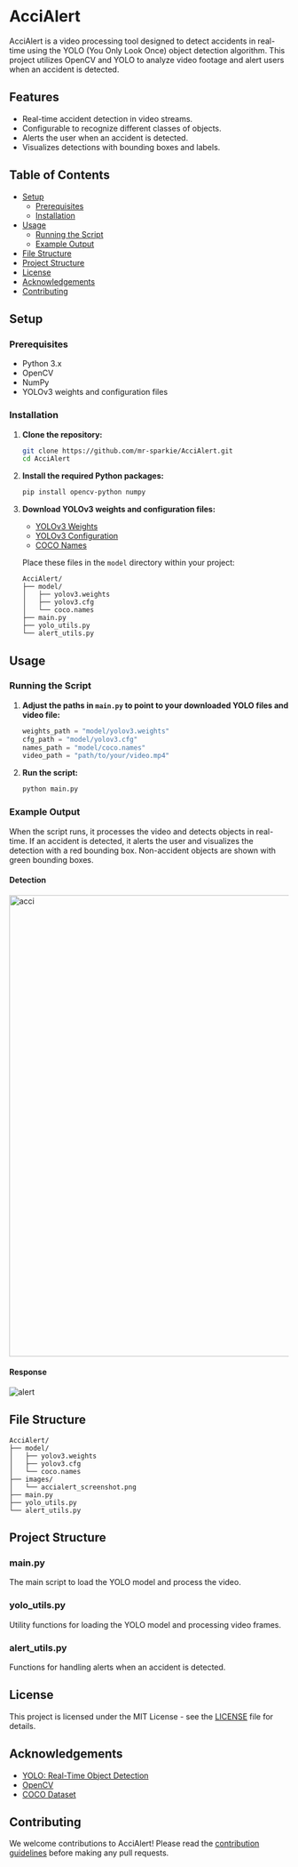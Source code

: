 # AcciAlert

AcciAlert is a video processing tool designed to detect accidents in real-time using the YOLO (You Only Look Once) object detection algorithm. This project utilizes OpenCV and YOLO to analyze video footage and alert users when an accident is detected.

## Features

- Real-time accident detection in video streams.
- Configurable to recognize different classes of objects.
- Alerts the user when an accident is detected.
- Visualizes detections with bounding boxes and labels.

## Table of Contents

- [Setup](#setup)
  - [Prerequisites](#prerequisites)
  - [Installation](#installation)
- [Usage](#usage)
  - [Running the Script](#running-the-script)
  - [Example Output](#example-output)
- [File Structure](#file-structure)
- [Project Structure](#project-structure)
- [License](#license)
- [Acknowledgements](#acknowledgements)
- [Contributing](#contributing)

## Setup

### Prerequisites

- Python 3.x
- OpenCV
- NumPy
- YOLOv3 weights and configuration files

### Installation

1. **Clone the repository:**

   ```sh
   git clone https://github.com/mr-sparkie/AcciAlert.git
   cd AcciAlert
   ```

2. **Install the required Python packages:**

   ```sh
   pip install opencv-python numpy
   ```

3. **Download YOLOv3 weights and configuration files:**

   - [YOLOv3 Weights](https://pjreddie.com/media/files/yolov3.weights)
   - [YOLOv3 Configuration](https://github.com/pjreddie/darknet/blob/master/cfg/yolov3.cfg)
   - [COCO Names](https://github.com/pjreddie/darknet/blob/master/data/coco.names)

   Place these files in the `model` directory within your project:
   ```
   AcciAlert/
   ├── model/
   │   ├── yolov3.weights
   │   ├── yolov3.cfg
   │   └── coco.names
   ├── main.py
   ├── yolo_utils.py
   └── alert_utils.py
   ```

## Usage

### Running the Script

1. **Adjust the paths in `main.py` to point to your downloaded YOLO files and video file:**

   ```python
   weights_path = "model/yolov3.weights"
   cfg_path = "model/yolov3.cfg"
   names_path = "model/coco.names"
   video_path = "path/to/your/video.mp4"
   ```

2. **Run the script:**

   ```sh
   python main.py
   ```

### Example Output

When the script runs, it processes the video and detects objects in real-time. If an accident is detected, it alerts the user and visualizes the detection with a red bounding box. Non-accident objects are shown with green bounding boxes.
#### Detection
<img width="830" alt="acci" src="https://github.com/mr-sparkie/AcciAlert/assets/129316005/8837a65d-18d5-46dd-b97c-01236ad03188">

#### Response
![alert ](https://github.com/mr-sparkie/AcciAlert/assets/129316005/bed19ad1-8d8d-4fc8-93c5-d4e245ccc34e)




## File Structure

```
AcciAlert/
├── model/
│   ├── yolov3.weights
│   ├── yolov3.cfg
│   └── coco.names
├── images/
│   └── accialert_screenshot.png
├── main.py
├── yolo_utils.py
└── alert_utils.py
```

## Project Structure

### main.py

The main script to load the YOLO model and process the video.

### yolo_utils.py

Utility functions for loading the YOLO model and processing video frames.

### alert_utils.py

Functions for handling alerts when an accident is detected.

## License

This project is licensed under the MIT License - see the [LICENSE](LICENSE) file for details.

## Acknowledgements

- [YOLO: Real-Time Object Detection](https://pjreddie.com/darknet/yolo/)
- [OpenCV](https://opencv.org/)
- [COCO Dataset](https://cocodataset.org/)

## Contributing

We welcome contributions to AcciAlert! Please read the [contribution guidelines](CONTRIBUTING.md) before making any pull requests.
```

